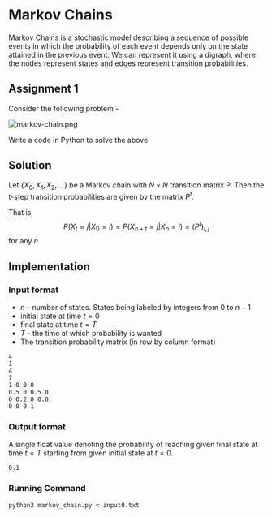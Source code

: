 # Markov Chains

Markov Chains is a stochastic model describing a sequence of possible events in which the
probability of each event depends only on the state attained in the previous event. We can 
represent it using a digraph, where the nodes represent states and edges represent transition probabilities.

## Assignment 1

Consider the following problem -

![markov-chain.png](https://thundering-leech-b51.notion.site/image/https%3A%2F%2Fs3-us-west-2.amazonaws.com%2Fsecure.notion-static.com%2F8247a7b3-d50c-4aa5-963c-7519b7531c91%2FUntitled.png?id=094fe0da-35ec-4af8-9fa6-36dbec898b17&table=block&spaceId=0d778833-fd6e-4d85-89c3-c7db9e1bd3c7&width=1960&userId=&cache=v2)

Write a code in Python to solve the above.

## Solution

Let $\{X_0, X_1, X_2, \dots \}$ be a Markov chain with $N × N$ transition matrix P. Then the t-step transition probabilities are given by the matrix $P^t$.

That is, 
$$P(X_t = j | X_0 = i) =  P(X_{n+t} = j | X_n = i) = (P^t)_{i,j}$$ for any $n$

## Implementation

### Input format
- $n$ - number of states. States being labeled by integers from $0$ to $n-1$
- initial state at time $t = 0$
- final state at time $t = T$
- $T$ - the time at which probability is wanted
- The transition probability matrix (in row by column format)

```
4
1
4
7
1 0 0 0
0.5 0 0.5 0
0 0.2 0 0.8
0 0 0 1
```
### Output format

A single float value denoting the probability of reaching given final state at time $t = T$ starting from given initial state at $t = 0$.
```
0.1
```

### Running Command
```
python3 markov_chain.py < input0.txt
```
